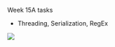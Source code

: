 Week 15A tasks 
- Threading, Serialization, RegEx

![](http://lms.codecool.com/File/DownloadPicture-02bc89a566e4e511a08500151788bf01/Medium?downloadName=Learning%20Plan.png)
